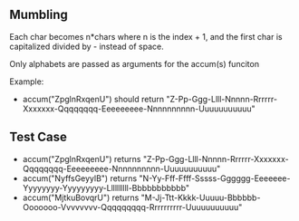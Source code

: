 ## Mumbling

Each char becomes n*chars where n is the index + 1, and the first char is capitalized divided by - instead of space.

Only alphabets are passed as arguments for the accum(s) funciton

Example: 
- accum("ZpglnRxqenU") should return "Z-Pp-Ggg-Llll-Nnnnn-Rrrrrr-Xxxxxxx-Qqqqqqqq-Eeeeeeeee-Nnnnnnnnnn-Uuuuuuuuuuu"

## Test Case
- accum("ZpglnRxqenU") returns "Z-Pp-Ggg-Llll-Nnnnn-Rrrrrr-Xxxxxxx-Qqqqqqqq-Eeeeeeeee-Nnnnnnnnnn-Uuuuuuuuuuu"
- accum("NyffsGeyylB") returns "N-Yy-Fff-Ffff-Sssss-Gggggg-Eeeeeee-Yyyyyyyy-Yyyyyyyyy-Llllllllll-Bbbbbbbbbbb"
- accum("MjtkuBovqrU") returns "M-Jj-Ttt-Kkkk-Uuuuu-Bbbbbb-Ooooooo-Vvvvvvvv-Qqqqqqqqq-Rrrrrrrrrr-Uuuuuuuuuuu"
